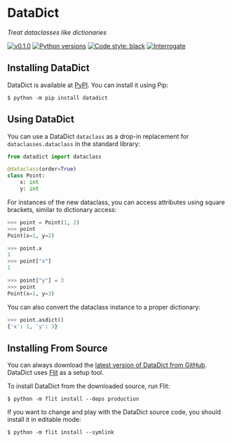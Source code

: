 # DataDict

_Treat dataclasses like dictionaries_

[![v0.1.0](https://img.shields.io/pypi/v/datadict.svg)](https://pypi.org/project/datadict/)
[![Python versions](https://img.shields.io/pypi/pyversions/datadict.svg)](https://pypi.org/project/datadict/)
[![Code style: black](https://img.shields.io/badge/code%20style-black-000000.svg)](https://github.com/psf/black)
[![Interrogate](https://raw.githubusercontent.com/gahjelle/datadict/master/interrogate_badge.svg)](https://interrogate.readthedocs.io/)


## Installing DataDict

DataDict is available at [PyPI](https://pypi.org/project/datadict/). You can install it using Pip:

    $ python -m pip install datadict


## Using DataDict

You can use a DataDict `dataclass` as a drop-in replacement for `dataclasses.dataclass` in the standard library:

```python
from datadict import dataclass

@dataclass(order=True)
class Point:
    x: int
    y: int
```

For instances of the new dataclass, you can access attributes using square brackets, similar to dictionary access:

```python
>>> point = Point(1, 2)
>>> point
Point(x=1, y=2)

>>> point.x
1
>>> point["x"]
1

>>> point["y"] = 3
>>> point
Point(x=1, y=3)
```

You can also convert the dataclass instance to a proper dictionary:

```python
>>> point.asdict()
{'x': 1, 'y': 3}
```


## Installing From Source

You can always download the [latest version of DataDict from GitHub](https://github.com/gahjelle/datadict). DataDict uses [Flit](https://flit.readthedocs.io/) as a setup tool.

To install DataDict from the downloaded source, run Flit:

    $ python -m flit install --deps production

If you want to change and play with the DataDict source code, you should install it in editable mode:

    $ python -m flit install --symlink